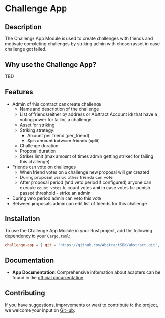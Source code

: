 # Challenge App

## Description

The Challenge App Module is used to create challenges with friends and motivate completing challenges by striking admin with chosen asset in case challenge got failed.

## Why use the Challenge App?

TBD

## Features
- Admin of this contract can create challenge 
  - Name and description of the challenge
  - List of friends(either by address or Abstract Account id) that have a voting power for failing a challenge
  - Asset for striking
  - Striking strategy:
    - Amount per friend (per_friend)
    - Split amount between friends (split)
  - Challenge duration
  - Proposal duration
  - Strikes limit (max amount of times admin getting striked for failing this challenge)
- Friends can vote on challenges
  - When friend votes on a challenge new proposal will get created
  - During proposal period other friends can vote
  - After proposal period (and veto period if configured) anyone can execute `count_votes` to count votes and in case votes for punish passed threshold - strike an admin
- During veto period admin can veto this vote
- Between proposals admin can edit list of friends for this challenge

## Installation

To use the Challenge App Module in your Rust project, add the following dependency to your `Cargo.toml`:
```toml
challenge-app = { git = "https://github.com/AbstractSDK/abstract.git", tag = "v0.19.0", default-features = false }
```

## Documentation

- **App Documentation**: Comprehensive information about adapters can be found in the [official documentation](https://docs.abstract.money/3_framework/6_module_types.html#apps).

## Contributing

If you have suggestions, improvements or want to contribute to the project, we welcome your input on [GitHub](https://github.com/AbstractSDK/abstract).
